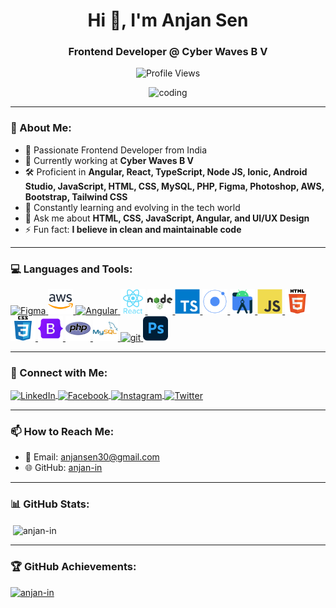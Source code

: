 <h1 align="center">Hi 👋, I'm Anjan Sen</h1>
<h3 align="center">Frontend Developer @ Cyber Waves B V</h3>

<p align="center">
  <img src="https://komarev.com/ghpvc/?username=anjan-in&label=PROFILE+VIEWS&color=blueviolet" alt="Profile Views" />
</p>

<div align="center">
<img alt="coding" width="400" src="https://media0.giphy.com/media/qgQUggAC3Pfv687qPC/200.webp?cid=ecf05e47th35v7t30upjfma9mj3b0a9awsx4v49g2jmxrpvp&ep=v1_gifs_related&rid=200.webp&ct=g">
<!--   <img alt="coding" width="400" src="https://media0.giphy.com/media/G3vpyZ47YD824yuOB0/giphy.webp?cid=ecf05e47jkw9x1l2gwvs740urewmk3ucaeprltx1lltosqxh&ep=v1_gifs_search&rid=giphy.webp&ct=g"> -->
</div>

---

### 🚀 About Me:
- 🎨 Passionate Frontend Developer from India
- 💼 Currently working at **Cyber Waves B V**
- 🛠 Proficient in **Angular, React, TypeScript, Node JS, Ionic, Android Studio, JavaScript, HTML, CSS, MySQL, PHP, Figma, Photoshop, AWS, Bootstrap, Tailwind CSS**
- 🌱 Constantly learning and evolving in the tech world
- 💬 Ask me about **HTML, CSS, JavaScript, Angular, and UI/UX Design**
- ⚡ Fun fact: **I believe in clean and maintainable code**

---

### 💻 Languages and Tools:
<p align="left"> 
  <a href="https://www.figma.com/" target="_blank" rel="noreferrer">
    <img src="https://www.vectorlogo.zone/logos/figma/figma-icon.svg" alt="Figma" width="40" height="40"/>
  </a>
  <a href="https://aws.amazon.com" target="_blank" rel="noreferrer">
    <img src="https://raw.githubusercontent.com/devicons/devicon/master/icons/amazonwebservices/amazonwebservices-original-wordmark.svg" alt="AWS" width="40" height="40"/>
  </a>
  <a href="https://angular.io" target="_blank" rel="noreferrer">
    <img src="https://angular.io/assets/images/logos/angular/angular.svg" alt="Angular" width="40" height="40"/> 
  </a> 
  <a href="https://reactjs.org" target="_blank" rel="noreferrer">
    <img src="https://raw.githubusercontent.com/devicons/devicon/master/icons/react/react-original-wordmark.svg" alt="React" width="40" height="40"/> 
  </a>
  <a href="https://nodejs.org" target="_blank" rel="noreferrer">
    <img src="https://raw.githubusercontent.com/devicons/devicon/master/icons/nodejs/nodejs-original-wordmark.svg" alt="Node.js" width="40" height="40"/> 
  </a>
  <a href="https://www.typescriptlang.org/" target="_blank" rel="noreferrer">
    <img src="https://raw.githubusercontent.com/devicons/devicon/master/icons/typescript/typescript-original.svg" alt="TypeScript" width="40" height="40"/> 
  </a>
  <a href="https://ionicframework.com/" target="_blank" rel="noreferrer">
    <img src="https://raw.githubusercontent.com/devicons/devicon/master/icons/ionic/ionic-original.svg" alt="Ionic" width="40" height="40"/>
  </a>
  <a href="https://developer.android.com/" target="_blank" rel="noreferrer">
    <img src="https://raw.githubusercontent.com/devicons/devicon/master/icons/androidstudio/androidstudio-original.svg" alt="androidstudio" width="40" height="40"/>
  </a>
  <a href="https://developer.mozilla.org/en-US/docs/Web/JavaScript" target="_blank" rel="noreferrer"> 
    <img src="https://raw.githubusercontent.com/devicons/devicon/master/icons/javascript/javascript-original.svg" alt="javascript" width="40" height="40"/>
  </a>
  <a href="https://www.w3.org/html/" target="_blank" rel="noreferrer"> 
    <img src="https://raw.githubusercontent.com/devicons/devicon/master/icons/html5/html5-original-wordmark.svg" alt="html5" width="40" height="40"/> 
  </a>
  <a href="https://www.w3schools.com/css/" target="_blank" rel="noreferrer"> 
    <img src="https://raw.githubusercontent.com/devicons/devicon/master/icons/css3/css3-original-wordmark.svg" alt="css3" width="40" height="40"/>
  </a>
  <a href="https://getbootstrap.com" target="_blank" rel="noreferrer">
    <img src="https://raw.githubusercontent.com/devicons/devicon/master/icons/bootstrap/bootstrap-original.svg" alt="Bootstrap" width="40" height="40"/> 
  </a>
  <a href="https://www.php.net" target="_blank" rel="noreferrer"> 
    <img src="https://raw.githubusercontent.com/devicons/devicon/master/icons/php/php-original.svg" alt="php" width="40" height="40"/> 
  </a>
  <a href="https://www.mysql.com/" target="_blank" rel="noreferrer"> 
    <img src="https://raw.githubusercontent.com/devicons/devicon/master/icons/mysql/mysql-original-wordmark.svg" alt="mysql" width="40" height="40"/> 
  </a>
<a href="https://git-scm.com/" target="_blank" rel="noreferrer"> 
  <img src="https://www.vectorlogo.zone/logos/git-scm/git-scm-icon.svg" alt="git" width="40" height="40"/> 
</a>
  <a href="https://www.photoshop.com/en" target="_blank" rel="noreferrer">
    <img src="https://raw.githubusercontent.com/devicons/devicon/master/icons/photoshop/photoshop-original.svg" alt="Photoshop" width="40" height="40"/>
  </a>
</p>

---

### 🔗 Connect with Me:
<p align="left">
  <a href="https://linkedin.com/in/anjan-sen-88189b138" target="_blank">
    <img align="center" src="https://raw.githubusercontent.com/rahuldkjain/github-profile-readme-generator/master/src/images/icons/Social/linked-in-alt.svg" alt="LinkedIn" height="30" width="40" />
  </a>
  <a href="https://fb.com/anjan.sen.10" target="_blank">
    <img align="center" src="https://raw.githubusercontent.com/rahuldkjain/github-profile-readme-generator/master/src/images/icons/Social/facebook.svg" alt="Facebook" height="30" width="40" />
  </a>
  <a href="https://www.instagram.com/itz_shane__003/" target="_blank">
    <img align="center" src="https://raw.githubusercontent.com/rahuldkjain/github-profile-readme-generator/master/src/images/icons/Social/instagram.svg" alt="Instagram" height="30" width="40" />
  </a>
  <a href="https://twitter.com/anjan_sen1994" target="_blank">
    <img align="center" src="https://raw.githubusercontent.com/rahuldkjain/github-profile-readme-generator/master/src/images/icons/Social/twitter.svg" alt="Twitter" height="30" width="40" />
  </a>
</p>

---

### 📫 How to Reach Me:
- 📧 Email: [anjansen30@gmail.com](mailto:anjansen30@gmail.com)
- 🌐 GitHub: [anjan-in](https://github.com/anjan-in)

---

### 📊 GitHub Stats:
<p>&nbsp;<img align="center" src="https://github-readme-stats.vercel.app/api?username=anjan-in&show_icons=true&locale=en" alt="anjan-in" /></p>

---

### 🏆 GitHub Achievements:
<p align="left"> 
  <a href="https://github.com/ryo-ma/github-profile-trophy">
    <img src="https://github-profile-trophy.vercel.app/?username=anjan-in" alt="anjan-in" />
  </a> 
</p>

<!---
anjan-in/anjan-in is a ✨ special ✨ repository because its `README.md` (this file) appears on your GitHub profile.
You can click the Preview link to take a look at your changes.
--->
